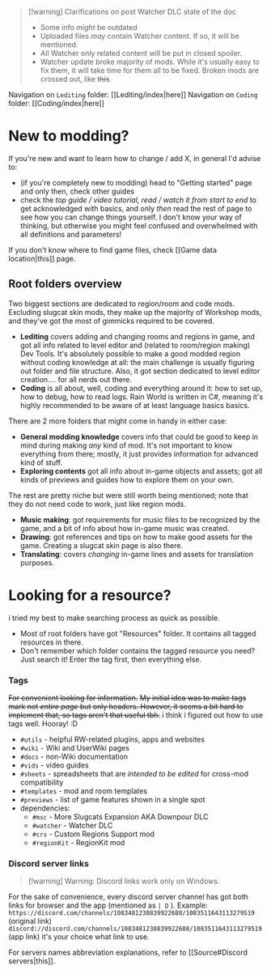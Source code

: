 > [!warning] Clarifications on post Watcher DLC state of the doc
> - Some info *might* be outdated
> - Uploaded files *may* contain Watcher content. If so, it will be mentioned.
> - All Watcher only related content will be put in closed spoiler.
> - Watcher update broke majority of mods. While it's usually easy to fix them, it will take time for them all to be fixed.
> 	Broken mods are crossed out, like ~~this~~.



Navigation on `Lediting` folder: [[Lediting/index|here]]
Navigation on `Coding` folder: [[Coding/index|here]]

# New to modding?
If you're new and want to learn how to change / add X, in general I'd advise to:
- (if you're completely new to modding) head to "Getting started" page and only then, check other guides
- check the *top guide / video tutorial*, *read / watch it from start to end* to get acknowledged with basics, and only *then* read the rest of page to see how you can change things yourself. I don't know your way of thinking, but otherwise you might feel confused and overwhelmed with all definitions and parameters!

If you don't know where to find game files, check [[Game data location|this]] page.
## Root folders overview

Two biggest sections are dedicated to region/room and code mods. Excluding slugcat skin mods, they make up the majority of Workshop mods, and they've got the most of gimmicks required to be covered.
- **Lediting** covers adding and changing rooms and regions in game, and got all info related to level editor and (related to room/region making) Dev Tools.
	It's absolutely possible to make a good modded region without coding knowledge at all: the main challenge is usually figuring out folder and file structure.
	Also, it got section dedicated to level editor creation.... for all nerds out there.
- **Coding** is all about, well, coding and everything around it: how to set up, how to debug, how to read logs. Rain World is written in C#, meaning it's highly recommended to be aware of at least language basics basics.

There are 2 more folders that might come in handy in either case:
- **General modding knowledge** covers info that could be good to keep in mind during making *any* kind of mod. It's not important to know everything from there; mostly, it just provides information for advanced kind of stuff.
- **Exploring contents** got all info about in-game objects and assets; got all kinds of previews and guides how to explore them on your own.

The rest are pretty niche but were still worth being mentioned; note that they do not need code to work, just like region mods.
- **Music making**: got requirements for music files to be recognized by the game, and a bit of info about how in-game music was created. 
- **Drawing**: got references and tips on how to make good assets for the game. Creating a slugcat skin page is also there.
- **Translating**: covers *changing* in-game lines and assets for translation purposes.
# Looking for a resource?
i tried my best to make searching process as quick as possible.
- Most of root folders have got "Resources" folder. It contains all tagged resources in there.
- Don't remember which folder contains the tagged resource you need? Just search it! Enter the tag first, then everything else.

### Tags
~~For convenient looking for information.~~
~~My initial idea was to make tags mark not *entire page* but only headers. However, it seems a bit hard to implement that, so tags aren't that useful tbh.~~
i think i figured out how to use tags well. Hooray! :D
- `#utils` - helpful RW-related plugins, apps and websites
- `#wiki` - Wiki and UserWiki pages
- `#docs` - non-Wiki documentation
- `#vids` - video guides
- `#sheets` - spreadsheets that are *intended to be edited* for cross-mod compatibility
- `#templates` - mod and room templates
- `#previews` - list of game features shown in a single spot
- dependencies:
	- `#msc` - More Slugcats Expansion AKA Downpour DLC
	- `#watcher` - Watcher DLC
	- `#crs` - Custom Regions Support mod
	- `#regionKit` - RegionKit mod

### Discord server links
> [!warning] Warning: Discord links work only on Windows.

For the sake of convenience, every discord server channel has got both links for browser and the app (mentioned as ``| D`` ). Example:
``https://discord.com/channels/1083481230839922688/1083511643113279519`` (original link)
``discord://discord.com/channels/1083481230839922688/1083511643113279519`` (app link)
it's your choice what link to use.

For servers names abbreviation explanations, refer to [[Source#Discord servers|this]].